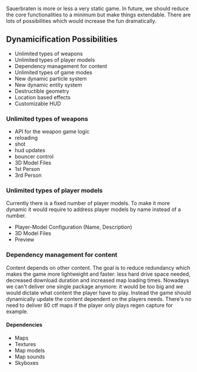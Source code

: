 Sauerbraten is more or less a very static game. In future, we should reduce the core functionalities to a minimum but make things extendable. There are lots of possibilities which would increase the fun dramatically.

## Dynamicification Possibilities

* Unlimited types of weapons
* Unlimited types of player models
* Dependency management for content
* Unlimited types of game modes
* New dynamic particle system
* New dynamic entity system
* Destructible geometry
* Location based effects
* Customizable HUD

### Unlimited types of weapons

* API for the weapon game logic
 * reloading
 * shot
 * hud updates
 * bouncer control
* 3D Model Files
 * 1st Person
 * 3rd Person

### Unlimited types of player models

Currently there is a fixed number of player models. To make it more dynamic it would require to address player models by name instead of a number.

* Player-Model Configuration (Name, Description)
* 3D Model Files
* Preview

### Dependency management for content

Content depends on other content. The goal is to reduce redundancy which makes the game more lightweight and faster: less hard drive space needed, decreased download duration and increased map loading times. Nowadays we can't deliver one single package anymore: it would be too big and we would dictate what content the player have to play. Instead the game should dynamically update the content dependent on the players needs. There's no need to deliver 80 ctf maps if the player only plays regen capture for example.

#### Dependencies

* Maps
 * Textures
 * Map models
 * Map sounds
 * Skyboxes

